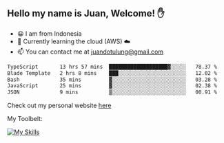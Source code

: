 ## Hello my name is Juan, Welcome! ✋

- 😀 I am from Indonesia
- 📖 Currently learning the cloud (AWS) ☁️
- 📫 You can contact me at juandotulung@gmail.com

<!--START_SECTION:waka-->

```txt
TypeScript       13 hrs 57 mins  ███████████████████▓░░░░░   78.37 %
Blade Template   2 hrs 8 mins    ███░░░░░░░░░░░░░░░░░░░░░░   12.02 %
Bash             35 mins         ▓░░░░░░░░░░░░░░░░░░░░░░░░   03.28 %
JavaScript       25 mins         ▓░░░░░░░░░░░░░░░░░░░░░░░░   02.38 %
JSON             9 mins          ▒░░░░░░░░░░░░░░░░░░░░░░░░   00.91 %
```

<!--END_SECTION:waka-->

Check out my personal website [here](https://juanchristian.com)

My Toolbelt:

[![My Skills](https://skillicons.dev/icons?i=go,js,ts,nodejs,express,react,nextjs,vue,tailwind,vite,html,css,python,php,aws,bash,linux,postgres,mysql,redis,kafka,docker,vercel,netlify,vscode,figma)](https://skillicons.dev)

